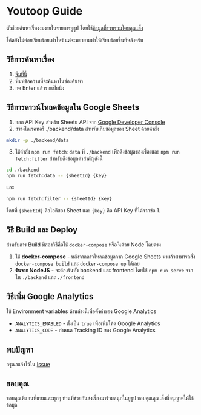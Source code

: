 # Youtoop Guide

ตัวช่วยค้นหาเรื่องงมงายในรายการยูธูป โดยใช้[ข้อมูลที่รวบรวมโดยคุณเส็ง](https://docs.google.com/spreadsheets/d/1zNylfIA5Jy9p3HYJ38QHC2FfvJ7bn3Bb8NRf3dJhmIc/edit?usp=sharing)

โค้ดยังไม่ค่อยเรียบร้อยเท่าไหร่ แต่จะพยายามทำให้เรียบร้อยขึ้นทีหลังครับ

## วิธีการค้นหาเรื่อง

1. [จิ้มที่นี่](https://youtoop.apps.in.th/)
2. พิมพ์ข้อความที่จะค้นหาในช่องค้นหา
3. กด Enter แล้วรอแป๊บนึง

## วิธีการดาวน์โหลดข้อมูลใน Google Sheets

1. ออก API Key สำหรับ Sheets API จาก [Google Developer Console](https://console.developers.google.com/apis/credentials)
2. สร้างไดเรคทอรี ./backend/data สำหรับเก็บข้อมูลของ Sheet ด้วยคำสั่ง
```bash
mkdir -p ./backend/data
```
3. ใช้คำสั่ง `npm run fetch:data` ที่ `./backend` เพื่ิอดึงข้อมูลของเรื่องและ `npm run fetch:filter` สำหรับดึงข้อมูลคำสำคัญดังนี้
```bash
cd ./backend
npm run fetch:data -- {sheetId} {key}
```
และ
```bash
npm run fetch:filter -- {sheetId} {key}
```
โดยที่ `{sheetId}` คือไอดีของ Sheet และ `{key}` คือ API Key ที่ได้จากข้อ 1.

## วิธี Build และ Deploy
สำหรับการ Build มีสองวิธีคือใช้ `docker-compose` หรือ ันด้วย Node โดยตรง

1. ใช้ **docker-compose** - หลังจากดาวโหลดข้อมูลจาก Google Sheets มาแล้้วสามารถสั่ง `docker-compose build` และ `docker-compose up` ได้เลย
2. **รันจาก NodeJS** - จะต้องรันทั้ง backend และ frontend โดยใช้ `npm run serve` จากใน `./backend` และ `./frontend`

## วิธีเพิ่ม Google Analytics

ใช้ Environment variables ด้านล่างนี้เพื่อตั้งค่าของ Google Analytics

* `ANALYTICS_ENABLED` - ตั้งเป็น `true` เพื่อเพิ่มโค้ด Google Analytics
* `ANALYTICS_CODE` - กำหนด Tracking ID ของ Google Analytics

## พบปัญหา

กรุณาแจ้งไว้ใน [Issue](https://github.com/wiennat/youtoop-guide/issues)

## ขอบคุณ

ขอบคุณพี่แอนพี่แซมและทุกๆ ท่านที่ช่วยกันส่งเรื่องมาร่วมสนุกในยูธูป
ขอบคุณคุณเส็งที่อนุญาตให้ใช้ข้อมูล
